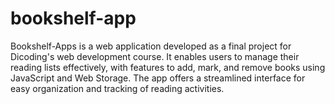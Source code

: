 # bookshelf-app
Bookshelf-Apps is a web application developed as a final project for Dicoding's web development course. It enables users to manage their reading lists effectively, with features to add, mark, and remove books using JavaScript and Web Storage. The app offers a streamlined interface for easy organization and tracking of reading activities.
